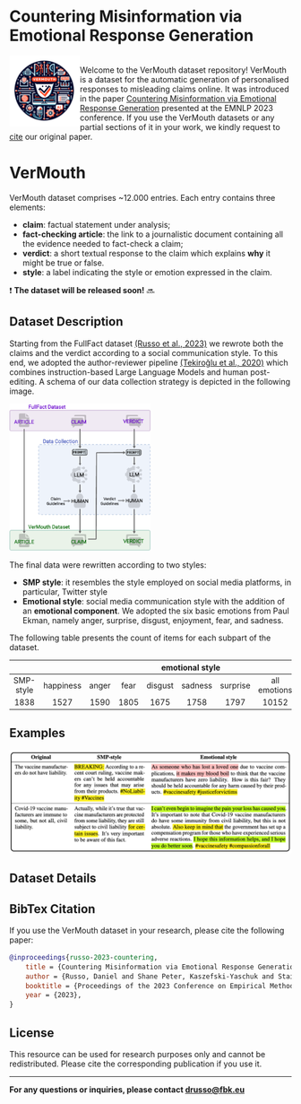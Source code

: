 # Countering Misinformation via Emotional Response Generation

<p>
    <img src="img/vermouth_logo_no_bg.png" width="25%" align="left">
    <br>
    Welcome to the VerMouth dataset repository! VerMouth is a dataset for the automatic generation of personalised responses to misleading claims online.
    It was introduced in the paper <a href="" target="_blank">Countering Misinformation via Emotional Response Generation</a> presented at the EMNLP 2023 conference.
    If you use the VerMouth datasets or any partial sections of it in your work, we kindly request to <a href="https://github.com/marcoguerini/VerMouth/tree/main#bibtex-citation">cite</a> our original paper.
</p>


# VerMouth

VerMouth dataset comprises ~12.000 entries. Each entry contains three elements:
- **claim**: factual statement under analysis;
- **fact-checking article**: the link to a journalistic document containing all the evidence needed to fact-check a claim;
- **verdict**: a short textual response to the claim which explains **why** it might be true or false.
- **style**: a label indicating the style or emotion expressed in the claim.

:exclamation: **The dataset will be released soon!** :soon: 

## Dataset Description

Starting from the FullFact dataset [(Russo et al., 2023)](https://direct.mit.edu/tacl/article/doi/10.1162/tacl_a_00601/117871/Benchmarking-the-Generation-of-Fact-Checking) we rewrote both the claims and the verdict according to a social communication style.
To this end, we adopted the author-reviewer pipeline [(Tekiroğlu et al., 2020)](https://aclanthology.org/2020.acl-main.110/) which combines instruction-based Large Language Models and human post-editing.
A schema of our data collection strategy is depicted in the following image.

 <img src="img/data_collection.png" width="50%">

The final data were rewritten according to two styles: 
- **SMP style**: it resembles the style employed on social media platforms, in particular, Twitter style
- **Emotional style**: social media communication style with the addition of an **emotional component**. We adopted the six basic emotions from Paul Ekman, namely anger, surprise, disgust, enjoyment, fear, and sadness.

The following table presents the count of items for each subpart of the dataset.

<table>
<thead>
  <tr>
    <th></th>
    <th></th>
    <th colspan="7">emotional style</th>
  </tr>
</thead>
<tbody>
  <tr>
    <td align="center">SMP-style</td>
    <td align="center">happiness</td>
    <td align="center">anger</td>
    <td align="center">fear</td>
    <td align="center">disgust</td>
    <td align="center">sadness</td>
    <td align="center">surprise</td>
    <td align="center">all emotions</td>
  </tr>
  <tr>
    <td align="center">1838</td>
    <td align="center">1527</td>
    <td align="center">1590</td>
    <td align="center">1805</td>
    <td align="center">1675</td>
    <td align="center">1758</td>
    <td align="center">1797</td>
    <td align="center">10152</td>
  </tr>
</tbody>
</table>

## Examples

 <img src="img/vermouth_examples.png">


## Dataset Details


## BibTex Citation

If you use the VerMouth dataset in your research, please cite the following paper:

```bibtex
@inproceedings{russo-2023-countering,
    title = {Countering Misinformation via Emotional Response Generation},
    author = {Russo, Daniel and Shane Peter, Kaszefski-Yaschuk and Staiano, Jacopo and Guerini, Marco},
    booktitle = {Proceedings of the 2023 Conference on Empirical Methods in Natural Language Processing (EMNLP)},
    year = {2023},
}
```

## License

This resource can be used for research purposes only and cannot be redistributed. Please cite the corresponding publication if you use it.


---

**For any questions or inquiries, please contact drusso@fbk.eu**
